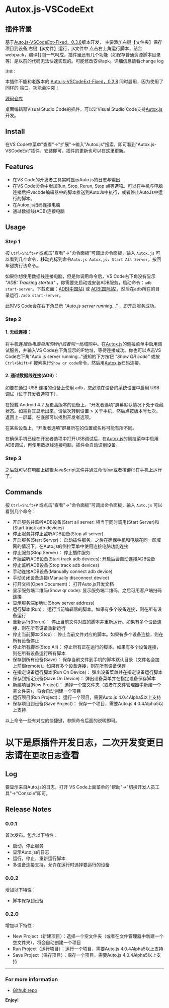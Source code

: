 # Autox.js-VSCodeExt

## 插件背景
基于[Auto.js-VSCodeExt-Fixed，0.3.8](https://github.com/710850609/Auto.js-VSCode-Extension)版本开发， 主要添加右键【文件夹】保存项目到设备,右键【js文件】运行，js文件中 点击右上角运行脚本，结合webpack，编译打包一气呵成，插件里还有几个功能（如保存普通资源脚本目录等）是以前的代码无法快速实现的。可能修改安卓apk。详细信息请看change log

`注意：`

本插件不能和老版本的 [Auto.js-VSCodeExt-Fixed，0.3.8](https://github.com/710850609/Auto.js-VSCode-Extension) 同时启用，因为使用了同样的 端口。功能会冲突！

[源码仓库](https://github.com/kkevsekk1/Auto.js-VSCode-Extension)

桌面编辑器Visual Studio Code的插件。可以让Visual Studio Code支持[Autox.js](https://github.com/kkevsekk1/AutoX)开发。

## Install

在VS Code中菜单"查看"->"扩展"->输入"Autox.js"搜索，即可看到"Autox.js-VSCodeExt"插件，安装即可。插件的更新也可以在这里更新。

## Features

* 在VS Code的开发者工具实时显示Auto.js的日志与输出
* 在VS Code命令中增加Run, Stop, Rerun, Stop all等选项。可以在手机与电脑连接后把vscode编辑器中的脚本推送到AutoJs中执行，或者停止AutoJs中运行的脚本。
* 在Autox.js扫码连接电脑
* 通过数据线(ADB)连接电脑

## Usage

### Step 1
按 `Ctrl+Shift+P` 或点击"查看"->"命令面板"可调出命令面板，输入 `Autox.js` 可以看到几个命令，移动光标到命令`Auto.js Autox,js: Start All Server`，按回车键执行该命令。

如果你想使用数据线连接电脑，但是你调用命令后，VS Code右下角没有显示 _"ADB: Tracking started"_ ，你需要先启动或安装ADB服务，启动命令：```adb start-server```。下载页面：[ADB(中国站)](https://developer.android.google.cn/studio/releases/platform-tools) 或 [ADB(国际站)](https://developer.android.com/studio/releases/platform-tools)，然后在adb所在的目录运行```./adb start-server```。

此时VS Code会在右下角显示 _"Auto.js server running..."_ ，即开启服务成功。

### Step 2
#### 1. 无线连接：
将手机连*接到电脑启用的Wifi或者同一*局域网中。在[Autox.js](https://github.com/kkevsekk1/AutoX)的侧拉菜单中启用调试服务，并输入VS Code右下角显示的IP地址，等待连接成功。你也可以点击VS Code右下角"Auto.js server running..."通知的下方按钮 _"Show QR code"_ 或按 `Ctrl+Shift+P` 搜索执行`Show qr code`命令，然后用[Autox.js](https://github.com/kkevsekk1/AutoX)扫码连接。

#### 2. 通过数据线连接(ADB)：
如要在通过 USB 连接的设备上使用 adb，您必须在设备的系统设置中启用 USB 调试（位于开发者选项下）。

在搭载 Android 4.2 及更高版本的设备上，“开发者选项”屏幕默认情况下处于隐藏状态。如需将其显示出来，请依次转到设置 > 关于手机，然后点按版本号七次。返回上一屏幕，在底部可以找到开发者选项。

在某些设备上，“开发者选项”屏幕所在的位置或名称可能有所不同。

在确保手机已经在开发者选项中打开USB调试后，在[Autox.js](https://github.com/kkevsekk1/AutoX)的侧拉菜单中启用ADB调试，再使用数据线连接电脑，插件会自动识别设备。

### Step 3
之后就可以在电脑上编辑JavaScript文件并通过命令`Run`或者按键`F5`在手机上运行了。

## Commands

按 `Ctrl+Shift+P` 或点击"查看"->"命令面板"可调出命令面板，输入 `Auto.js` 可以看到几个命令：
* 开启服务并监听ADB设备(Start all server: 相当于同时调用(Start Server)和(Start track adb devices)
* 停止服务并停止监听ADB设备(Stop all server)
* 开启服务(Start Server)： 启动插件服务。之后在确保手机和电脑在同一区域网的情况下，在Auto.js的侧拉菜单中使用连接电脑功能连接
* 停止服务(Stop Server)： 停止插件服务
* 开始监听ADB设备(Start track adb devices): 开启后会自动连接ADB设备
* 停止监听ADB设备(Stop track adb devices)
* 手动连接ADB设备(Manually connect adb device)
* 手动关闭设备连接(Manually disconnect device)
* 打开文档(Open Document)： 打开Auto.js开发文档
* 显示服务端二维码(Show qr code): 显示服务端二维码，之后可用客户端扫码连接
* 显示服务端ip地址(Show server address)
* 运行脚本(Run)： 运行当前编辑器的脚本。如果有多个设备连接，则在所有设备运行
* 重新运行(Rerun)： 停止当前文件对应的脚本并重新运行。如果有多个设备连接，则在所有设备重新运行
* 停止当前脚本(Stop)： 停止当前文件对应的脚本。如果有多个设备连接，则在所有设备停止
* 停止所有脚本(Stop All)： 停止所有正在运行的脚本。如果有多个设备连接，则在所有设备运行所有脚本
* 保存到所有设备(Save)： 保存当前文件到手机的脚本默认目录（文件名会加上前缀remote)。如果有多个设备连接，则在所有设备保存
* 在指定设备运行脚本(Run On Device)： 弹出设备菜单并在指定设备运行脚本
* 保存到指定设备(Save On Device)： 弹出设备菜单并在指定设备保存脚本
* 新建项目(New Project)： 选择一个空文件夹（或者在文件管理器中新建一个空文件夹），将会自动创建一个项目
* 运行项目(Run Project)： 运行一个项目，需要Auto.js 4.0.4Alpha5以上支持
* 保存项目到设备(Save Project)： 保存一个项目，需要Auto.js 4.0.4Alpha5以上支持

以上命令一些有对应的快捷键，参照命令后面的说明即可。


# 以下是原插件开发日志，二次开发变更日志请在`更改日志`查看
## Log


要显示来自Auto.js的日志，打开 VS Code上面菜单的"帮助"->"切换开发人员工具"->"Console"即可。

## Release Notes

### 0.0.1

首次发布。包含以下特性：
* 启动，停止服务
* 显示Auto.js的日志
* 运行，停止，重新运行脚本
* 多设备连接支持，允许在运行时选择要运行的设备

### 0.0.2
增加以下特性：
* 脚本保存到设备

### 0.2.0 
增加以下特性：
* New Project（新建项目）：选择一个空文件夹（或者在文件管理器中新建一个空文件夹），将会自动创建一个项目
* Run Project（运行项目）：运行一个项目，需要Auto.js 4.0.4Alpha5以上支持
* Save Project（保存项目）：保存一个项目，需要Auto.js 4.0.4Alpha5以上支持

-----------------------------------------------------------------------------------------------------------

### For more information

* [Github repo](https://github.com/kkevsekk1/Auto.js-VSCode-Extension)

**Enjoy!**